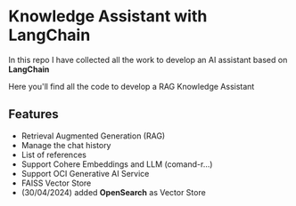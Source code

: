 # Knowledge Assistant with LangChain
In this repo I have collected all the work to develop an AI assistant based on **LangChain**

Here you'll find all the code to develop a RAG Knowledge Assistant

## Features
* Retrieval Augmented Generation (RAG)
* Manage the chat history
* List of references
* Support Cohere Embeddings and LLM (comand-r...)
* Support OCI Generative AI Service
* FAISS Vector Store
* (30/04/2024) added **OpenSearch** as Vector Store


